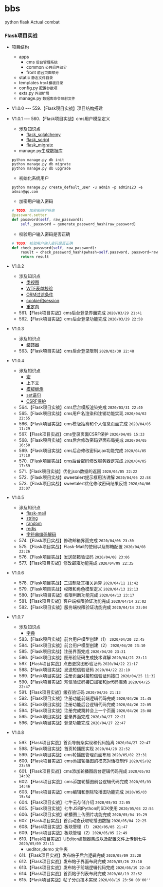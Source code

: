 # bbs
python flask Actual combat

### Flask项目实战

* 项目结构
    * apps
        * cms `后台管理系统`
        * common `公共组件部分`
        * front `前台页面部分`
    * static `静态文件目录`
    * templates `html模板目录`
    * config.py `配置参数项`
    * exts.py `外部扩展`
    * manage.py `数据库命令映射文件`

* V1.0.0 --- 559.【Flask项目实战】项目结构搭建
* V1.0.1 --- 560.【Flask项目实战】cms用户模型定义
    * 涉及知识点
        * [flask_sqlalchemy](http://wangkaixiang.cn/python-flask/di-liu-zhang-ff1a-sqlalchemy-shu-ju-ku/di-si-jie-ff1aflask-sqlalchemy.html)
        * [flask_script](http://wangkaixiang.cn/python-flask/di-qi-zhang-ff1a-flask-script.html)
        * [flask_migrate](http://wangkaixiang.cn/python-flask/di-ba-zhang-ff1a-flask-migrate.html)
    * manage.py生成数据库
    ```shell script
    python manage.py db init
    python manage.py db migrate
    python manage.py db upgrade
    ```
    * 初始化系统用户
    ```shell script
    python manage.py create_default_user -u admin -p admin123 -e admin@qq.com
    ```
    * 加密用户输入密码
    ```python
    # TODO: 加密密码字符串
    @password.setter
    def password(self, raw_password):
        self._password = generate_password_hash(raw_password)
    ```
    * 校验用户输入密码是否正确
    ```python
    # TODO: 校验用户输入密码是否正确
    def check_password(self, raw_password):
        result = check_password_hash(pwhash=self.password, password=raw_password)
        return result
    ```
* V1.0.2
    * 涉及知识点
        * [类视图](http://wangkaixiang.cn/python-flask/di-wu-zhang-ff1a-shi-tu-gao-ji/di-yi-jie-ff1a-lei-shi-tu.html)
        * [WTF表单校验](http://wangkaixiang.cn/python-flask/di-jiu-zhang-ff1a-flask-wtf.html)
        * [ORM过滤条件](http://wangkaixiang.cn/python-flask/di-liu-zhang-ff1a-sqlalchemy-shu-ju-ku/di-si-jie-ff1a-sqlalchemy-de-orm-2.html)
        * [cookie和session](https://github.com/kaixiang1992/python-flask/blob/master/519/519.md)
        * [重定向](http://wangkaixiang.cn/python-flask/di-san-zhang-ff1a-flask-ru-men-2014-2014-url/di-san-jie-ff1a-url-yu-shi-tu-han-shu.html)
    * 561.【Flask项目实战】cms后台登录界面完成 `2020/03/29 21:41`
    * 562.【Flask项目实战】cms后台登录功能完成 `2020/03/29 22:58`
* V1.0.3
    * 涉及知识点
        * [装饰器](http://wangkaixiang.cn/python-advance/di-er-zhang-ff1a-zhuang-shi-qi/di-er-jie-ff1a-zhuang-shi-qi.html)
    * 563.【Flask项目实战】cms后台登录限制 `2020/03/30 22:48`
* V1.0.4
    * 涉及知识点
        * [宏](http://wangkaixiang.cn/python-flask/di-si-zhang-ff1a-flask-ru-men-ff08-mo-ban-ff09/di-liu-jie-ff1a-hong-he-import-yu-ju.html)
        * [上下文](http://wangkaixiang.cn/python-flask/di-shi-zhang-ff1a-shang-xia-wen.html)
        * [模板继承](http://wangkaixiang.cn/python-flask/di-si-zhang-ff1a-flask-ru-men-ff08-mo-ban-ff09/di-ba-jie-ff1a-mo-ban-ji-cheng.html)
        * [set语句](http://wangkaixiang.cn/python-flask/di-si-zhang-ff1a-flask-ru-men-ff08-mo-ban-ff09/di-qijie-ff1a-include-he-set-yu-ju.html)
        * [CSRF保护](http://wangkaixiang.cn/python-flask/di-jiu-zhang-ff1a-flask-wtf.html)
    * 564.【Flask项目实战】cms后台模版渲染完成 `2020/03/31 22:40`
    * 565.【Flask项目实战】cms用户名渲染和注销功能实现 `2020/04/02 22:55`
    * 566.【Flask项目实战】cms模版抽离和个人信息页面完成 `2020/04/05 11:29`
    * 567.【Flask项目实战】cms登录页面CSRF保护 `2020/04/05 15:33`
    * 568.【Flask项目实战】cms后台修改密码界面布局完成 `2020/04/05 16:50`
    * 569.【Flask项目实战】cms后台修改密码ajax功能完成 `2020/04/05 17:10`
    * 570.【Flask项目实战】cms后台密码修改服务器逻完成 `2020/04/05 17:59`
    * 571.【Flask项目实战】优化json数据的返回 `2020/04/05 22:22`
    * 572.【Flask项目实战】sweetalert提示框用法讲解 `2020/04/05 22:58`
    * 573.【Flask项目实战】sweetalert优化修改密码结果反馈 `2020/04/06 23:07`
* V1.0.5
    * 涉及知识点
        * [flask-mail](https://pythonhosted.org/Flask-Mail/)
        * [string](https://docs.python.org/zh-cn/3.7/library/string.html)
        * [random](https://docs.python.org/zh-cn/3.7/library/random.html)
        * [redis](http://wangkaixiang.cn/python-flask/di-shi-sizhang-ff1a-redis-jiao-cheng.html)
        * [字符串编码解码](http://wangkaixiang.cn/python3/liu-3001-zi-fu-chuan.html)
    * 574.【Flask项目实战】修改邮箱界面完成 `2020/04/06 23:30`
    * 575.【Flask项目实战】Flask-Mail的使用以及邮箱配置 `2020/04/08 22:26`
    * 576.【Flask项目实战】发送邮箱验证码 `2020/04/08 23:06`
    * 577.【Flask项目实战】修改邮箱功能完成 `2020/04/09 22:35`
* V1.0.6
    * 578.【Flask项目实战】二进制及其相关运算 `2020/04/11 11:42`
    * 579.【Flask项目实战】权限和角色模型定义 `2020/04/13 22:13`
    * 580.【Flask项目实战】权限判断功能完成 `2020/04/13 23:17`
    * 581.【Flask项目实战】客户端权限验证功能完成 `2020/04/14 22:02`
    * 582.【Flask项目实战】服务端权限验证功能完成 `2020/04/14 23:04`
* V1.0.7
    * 涉及知识点
        * [字典](http://wangkaixiang.cn/python3/jiu-3001-zi-dian.html)
    * 583.【Flask项目实战】前台用户模型创建（1） `2020/04/20 22:45`
    * 584.【Flask项目实战】前台用户模型创建（2） `2020/04/20 23:10`
    * 585.【Flask项目实战】注册界面完成 `2020/04/20 23:31`
    * 586.【Flask项目实战】图形验证码生成技术详解 `2020/04/21 23:11`
    * 587.【Flask项目实战】点击更换图形验证码 `2020/04/22 21:17`
    * 588.【Flask项目实战】发送短信验证码 `2020/04/22 22:10`
    * 589.【Flask项目实战】注册页面对接短信验证码接口 `2020/04/25 11:32`
    * 590.【Flask项目实战】短信验证码接口加密和js代码混淆 `2020/04/25 22:47`
    * 591.【Flask项目实战】缓存验证码 `2020/04/26 21:13`
    * 592.【Flask项目实战】注册功能前端逻辑代码完成 `2020/04/26 21:45`
    * 593.【Flask项目实战】注册功能后台逻辑代码完成 `2020/04/26 22:05`
    * 594.【Flask项目实战】注册完成跳转会上一个页面 `2020/04/26 23:08`
    * 595.【Flask项目实战】登录界面完成 `2020/04/27 22:21`
    * 596.【Flask项目实战】登录功能完成 `2020/04/27 22:47`
* V1.0.8
    * 597.【Flask项目实战】首页导航条实现和代码抽离 `2020/04/27 22:47`
    * 598.【Flask项目实战】首页轮播图实现 `2020/04/28 22:52`
    * 599.【Flask项目实战】cms轮播图管理页面布局 `2020/05/02 23:31`
    * 600.【Flask项目实战】cms添加轮播图的模态对话框制作 `2020/05/02 23:59`
    * 601.【Flask项目实战】cms添加轮播图后台逻辑代码完成 `2020/05/03 14:02`
    * 602.【Flask项目实战】cms添加轮播图前台逻辑代码完成 `2020/05/03 14:46`
    * 603.【Flask项目实战】cms编辑和删除轮播图功能完成 `2020/05/03 15:54`
    * 604.【Flask项目实战】七牛云存储介绍 `2020/05/03 22:05`
    * 605.【Flask项目实战】七牛JS和Python的SDK使用 `2020/05/03 22:54`
    * 606.【Flask项目实战】轮播图上传图片功能完成 `2020/05/04 19:29`
    * 607.【Flask项目实战】首页动态获取轮播图数据 `2020/05/04 22:25`
    * 608.【Flask项目实战】板块管理（1） `2020/05/05 21:47`
    * 609.【Flask项目实战】板块管理（2）`2020/05/05 22:49`
    * 610.【Flask项目实战】UEditor编辑器集成以及配置文件上传到七牛 `2020/05/09 22:11`
        * ueditor_demo 文件夹
    * 611.【Flask项目实战】发布帖子后台逻辑完成 `2020/05/09 22:28`
    * 612.【Flask项目实战】发布帖子界面布局完成 `2020/05/26 23:10` 
    * 613.【Flask项目实战】发布帖子前端逻辑代码完成 `2020/08/19 22:10` 
    * 614.【Flask项目实战】首页帖子列表布局完成 `2020/08/19 22:52` 
    * 615.【Flask项目实战】帖子分页技术实现 `2020/08/19 23:50 08'00''` 

